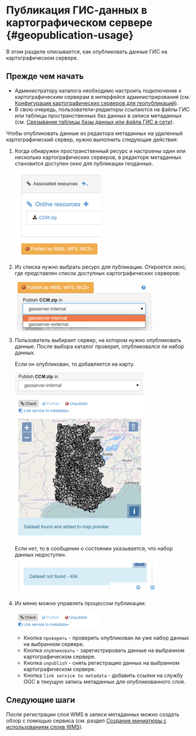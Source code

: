 # Публикация ГИС-данных в картографическом сервере {#geopublication-usage}

В этом разделе описывается, как опубликовать данные ГИС на картографическом сервере.

## Прежде чем начать

- Администратору каталога необходимо настроить подключение к картографическим серверам в интерфейсе администрирования (см. [Конфигурация картографических серверов для геопубликаций](../../administrator-guide/configuring-the-catalog/map-server-configuration.md)).
- В свою очередь, пользователи-редакторы ссылаются на файлы ГИС или таблицы пространственных баз данных в записи метаданных (см. [Связывание таблицы базы данных или файла ГИС в сети](../associating-resources/linking-online-resources.md#linking-online-resources-georesource)).

Чтобы опубликовать данные из редактора метаданных на удаленный картографический сервер, нужно выполнить следующие действия:

1.  Когда обнаружен пространственный ресурс и настроены один или несколько картографических серверов, в редакторе метаданных становится доступен окно для публикации геоданных.

    ![](img/geopublication-wizard.png)

2.  Из списка нужно выбрать ресурс для публикации. Откроется окно, где представлен список доступных картографических серверов:

    ![](img/geopublication-wizard-serverlist.png)

3.  Пользователь выбирает сервер, на котором нужно опубликовать данные. После выбора каталог проверит, опубликовался ли набор данных.

    Если он опубликован, то добавляется на карту.

    ![](img/geopublication-wizard-open.png)

    Если нет, то в сообщении о состоянии указывается, что набор данных недоступен.

    ![](img/geopublication-wizard-notavailable.png)

4.  Из меню можно управлять процессом публикации:

    ![](img/geopublication-wizard-menu.png)

    - Кнопка `проверить` - проверить опубликован ли уже набор данных на выбранном сервере.
    - Кнопка `опубликовать` - зарегистрировать данные на выбранном картографическом сервере.
    - Кнопка `unpublish` - снять регистрацию данных на выбранном картографическом сервере.
    - Кнопка `link service to metadata` - добавить ссылки на службу OGC в текущую запись метаданных для опубликованного слоя.

## Следующие шаги

После регистрации слоя WMS в записи метаданных можно создать обзор с помощью сервиса (см. раздел [Создание миниатюры с использованием слоев WMS](../associating-resources/linking-thumbnail.md#linking-thumbnail-from-wms)).
